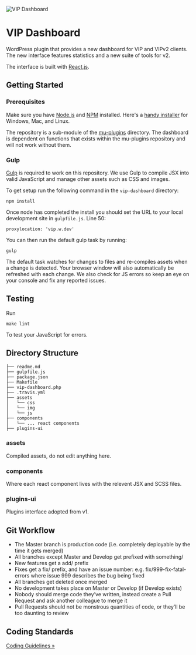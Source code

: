 ![VIP Dashboard](http://cloud.scott.ee/images/vip-dashboard.png)

# VIP Dashboard

WordPress plugin that provides a new dashboard for VIP and VIPv2 clients. The new interface features statistics and a new suite of tools for v2.

The interface is built with [React.js](https://facebook.github.io/react/).

## Getting Started

### Prerequisites

Make sure you have [Node.js](https://nodejs.org/) and [NPM](https://docs.npmjs.com/getting-started/what-is-npm) installed. Here's a [handy installer](https://nodejs.org/download/) for Windows, Mac, and Linux.

The repository is a sub-module of the [mu-plugins](https://github.com/Automattic/vipv2-mu-plugins) directory. The dashboard is dependent on functions that exists within the mu-plugins repository and will not work without them.

### Gulp

[Gulp](http://gulpjs.com/) is required to work on this repository. We use Gulp to compile JSX into valid JavaScript and manage other assets such as CSS and images.

To get setup run the following command in the `vip-dashboard` directory:

```
npm install
```

Once node has completed the install you should set the URL to your local development site in `gulpfile.js`. Line 50:

```
proxylocation: 'vip.w.dev'
```

You can then run the default gulp task by running:

```
gulp
```

The default task watches for changes to files and re-compiles assets when a change is detected. Your browser window will also automatically be refreshed with each change. We also check for JS errors so keep an eye on your console and fix any reported issues.

## Testing

Run

```
make lint
```

To test your JavaScript for errors.

## Directory Structure

```
├── readme.md
├── gulpfile.js
├── package.json
├── Makefile
├── vip-dashboard.php
├── .travis.yml
├── assets
│   └── css
│   └── img
│   └── js
├── components
│   └── ... react components
├── plugins-ui

```

### assets

Compiled assets, do not edit anything here.

### components

Where each react component lives with the relevent JSX and SCSS files.

### plugins-ui

Plugins interface adopted from v1.

## Git Workflow

* The Master branch is production code (i.e. completely deployable by the time it gets merged)
* All branches except Master and Develop get prefixed with something/
* New features get a add/ prefix
* Fixes get a fix/ prefix, and have an issue number: e.g. fix/999-fix-fatal-errors where issue 999 describes the bug being fixed
* All branches get deleted once merged
* No development takes place on Master or Develop (if Develop exists)
* Nobody should merge code they’ve written, instead create a Pull Request and ask another colleague to merge it
* Pull Requests should not be monstrous quantities of code, or they’ll be too daunting to review

## Coding Standards

[Coding Guidelines »](https://github.com/Automattic/calypso-pre-oss/blob/master/docs/coding-guidelines.md)